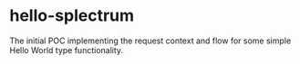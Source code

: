 # hello-splectrum

The initial POC implementing the request context and flow for some simple Hello World type functionality.
